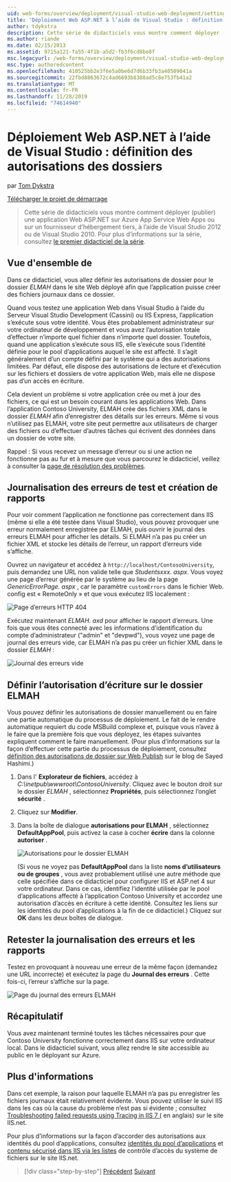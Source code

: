 ```yaml
---
uid: web-forms/overview/deployment/visual-studio-web-deployment/setting-folder-permissions
title: 'Déploiement Web ASP.NET à l’aide de Visual Studio : définition des autorisations des dossiers | Microsoft Docs'
author: tdykstra
description: Cette série de didacticiels vous montre comment déployer (publier) une application Web ASP.NET sur Azure App Service Web Apps ou sur un fournisseur d’hébergement tiers, par utilisez...
ms.author: riande
ms.date: 02/15/2013
ms.assetid: 9715a121-fa55-4f1b-a5d2-fb3f6cd8be8f
msc.legacyurl: /web-forms/overview/deployment/visual-studio-web-deployment/setting-folder-permissions
msc.type: authoredcontent
ms.openlocfilehash: 410525bb2e3f6e5a0be6d7d6b33fb3a40509041a
ms.sourcegitcommit: 22fbd8863672c4ad6693b8388ad5c8e753fb41a2
ms.translationtype: MT
ms.contentlocale: fr-FR
ms.lasthandoff: 11/28/2019
ms.locfileid: "74614940"
---
```

# <a name="aspnet-web-deployment-using-visual-studio-setting-folder-permissions"></a>Déploiement Web ASP.NET à l’aide de Visual Studio : définition des autorisations des dossiers

par [Tom Dykstra](https://github.com/tdykstra)

[Télécharger le projet de démarrage](https://go.microsoft.com/fwlink/p/?LinkId=282627)

> Cette série de didacticiels vous montre comment déployer (publier) une application Web ASP.NET sur Azure App Service Web Apps ou sur un fournisseur d’hébergement tiers, à l’aide de Visual Studio 2012 ou de Visual Studio 2010. Pour plus d’informations sur la série, consultez [le premier didacticiel de la série](introduction.md).

## <a name="overview"></a>Vue d'ensemble de

Dans ce didacticiel, vous allez définir les autorisations de dossier pour le dossier *ELMAH* dans le site Web déployé afin que l’application puisse créer des fichiers journaux dans ce dossier.

Quand vous testez une application Web dans Visual Studio à l’aide du Serveur Visual Studio Development (Cassini) ou IIS Express, l’application s’exécute sous votre identité. Vous êtes probablement administrateur sur votre ordinateur de développement et vous avez l’autorisation totale d’effectuer n’importe quel fichier dans n’importe quel dossier. Toutefois, quand une application s’exécute sous IIS, elle s’exécute sous l’identité définie pour le pool d’applications auquel le site est affecté. Il s’agit généralement d’un compte défini par le système qui a des autorisations limitées. Par défaut, elle dispose des autorisations de lecture et d’exécution sur les fichiers et dossiers de votre application Web, mais elle ne dispose pas d’un accès en écriture.

Cela devient un problème si votre application crée ou met à jour des fichiers, ce qui est un besoin courant dans les applications Web. Dans l’application Contoso University, ELMAH crée des fichiers XML dans le dossier *ELMAH* afin d’enregistrer des détails sur les erreurs. Même si vous n’utilisez pas ELMAH, votre site peut permettre aux utilisateurs de charger des fichiers ou d’effectuer d’autres tâches qui écrivent des données dans un dossier de votre site.

Rappel : Si vous recevez un message d’erreur ou si une action ne fonctionne pas au fur et à mesure que vous parcourez le didacticiel, veillez à consulter la [page de résolution des problèmes](troubleshooting.md).

## <a name="test-error-logging-and-reporting"></a>Journalisation des erreurs de test et création de rapports

Pour voir comment l’application ne fonctionne pas correctement dans IIS (même si elle a été testée dans Visual Studio), vous pouvez provoquer une erreur normalement enregistrée par ELMAH, puis ouvrir le journal des erreurs ELMAH pour afficher les détails. Si ELMAH n’a pas pu créer un fichier XML et stocke les détails de l’erreur, un rapport d’erreurs vide s’affiche.

Ouvrez un navigateur et accédez à `http://localhost/ContosoUniversity`, puis demandez une URL non valide telle que *Studentsxxx. aspx*. Vous voyez une page d’erreur générée par le système au lieu de la page *GenericErrorPage. aspx* , car le paramètre `customErrors` dans le fichier Web. config est « RemoteOnly » et que vous exécutez IIS localement :

![Page d’erreurs HTTP 404](setting-folder-permissions/_static/image1.png)

Exécutez maintenant *ELMAH. axd* pour afficher le rapport d’erreurs. Une fois que vous êtes connecté avec les informations d’identification du compte d’administrateur (&quot;admin&quot; et &quot;devpwd&quot;), vous voyez une page de journal des erreurs vide, car ELMAH n’a pas pu créer un fichier XML dans le dossier *ELMAH* :

![Journal des erreurs vide](setting-folder-permissions/_static/image2.png)

## <a name="set-write-permission-on-the-elmah-folder"></a>Définir l’autorisation d’écriture sur le dossier ELMAH

Vous pouvez définir les autorisations de dossier manuellement ou en faire une partie automatique du processus de déploiement. Le fait de le rendre automatique requiert du code MSBuild complexe et, puisque vous n’avez à le faire que la première fois que vous déployez, les étapes suivantes expliquent comment le faire manuellement. (Pour plus d’informations sur la façon d’effectuer cette partie du processus de déploiement, consultez [définition des autorisations de dossier sur Web Publish](http://sedodream.com/2011/11/08/SettingFolderPermissionsOnWebPublish.aspx) sur le blog de Sayed Hashimi.)

1. Dans l' **Explorateur de fichiers**, accédez à *C:\inetpub\wwwroot\ContosoUniversity*. Cliquez avec le bouton droit sur le dossier *ELMAH* , sélectionnez **Propriétés**, puis sélectionnez l’onglet **sécurité** .
2. Cliquez sur **Modifier**.
3. Dans la boîte de dialogue **autorisations pour ELMAH** , sélectionnez **DefaultAppPool**, puis activez la case à cocher **écrire** dans la colonne **autoriser** .

    ![Autorisations pour le dossier ELMAH](setting-folder-permissions/_static/image3.png)

    (Si vous ne voyez pas **DefaultAppPool** dans la liste **noms d’utilisateurs ou de groupes** , vous avez probablement utilisé une autre méthode que celle spécifiée dans ce didacticiel pour configurer IIS et ASP.net 4 sur votre ordinateur. Dans ce cas, identifiez l’identité utilisée par le pool d’applications affecté à l’application Contoso University et accordez une autorisation d’accès en écriture à cette identité. Consultez les liens sur les identités du pool d’applications à la fin de ce didacticiel.) Cliquez sur **OK** dans les deux boîtes de dialogue.

## <a name="retest-error-logging-and-reporting"></a>Retester la journalisation des erreurs et les rapports

Testez en provoquant à nouveau une erreur de la même façon (demandez une URL incorrecte) et exécutez la page du **Journal des erreurs** . Cette fois-ci, l’erreur s’affiche sur la page.

![Page du journal des erreurs ELMAH](setting-folder-permissions/_static/image4.png)

## <a name="summary"></a>Récapitulatif

Vous avez maintenant terminé toutes les tâches nécessaires pour que Contoso University fonctionne correctement dans IIS sur votre ordinateur local. Dans le didacticiel suivant, vous allez rendre le site accessible au public en le déployant sur Azure.

## <a name="more-information"></a>Plus d'informations

Dans cet exemple, la raison pour laquelle ELMAH n’a pas pu enregistrer les fichiers journaux était relativement évidente. Vous pouvez utiliser le suivi IIS dans les cas où la cause du problème n’est pas si évidente ; consultez [Troubleshooting failed requests using Tracing in IIS 7 (](https://www.iis.net/learn/troubleshoot/using-failed-request-tracing/troubleshooting-failed-requests-using-tracing-in-iis) en anglais) sur le site IIS.net.

Pour plus d’informations sur la façon d’accorder des autorisations aux identités du pool d’applications, consultez [identités du pool d’applications](https://www.iis.net/learn/manage/configuring-security/application-pool-identities) et [contenu sécurisé dans IIS via les listes](https://www.iis.net/learn/get-started/planning-for-security/secure-content-in-iis-through-file-system-acls) de contrôle d’accès du système de fichiers sur le site IIS.net.

> [!div class="step-by-step"]
> [Précédent](deploying-to-iis.md)
> [Suivant](deploying-to-production.md)
